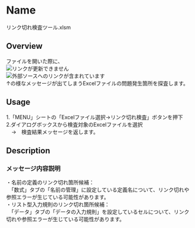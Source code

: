 # Name
リンク切れ検査ツール.xlsm
## Overview
ファイルを開いた際に、  
![リンクが更新できません](https://github.com/takayuki818/Detecting-broken-links-in-files/assets/147408435/8160b35f-aa84-4114-bc6b-7e5c2f6f5d9a)  
![外部ソースへのリンクが含まれています](https://github.com/takayuki818/Detecting-broken-links-in-files/assets/147408435/25fa5127-f64d-4d7c-9a66-55397fb0fdd4)  
↑の様なメッセージが出てしまうExcelファイルの問題発生箇所を探査します。
## Usage
1.「MENU」シートの「Excelファイル選択→リンク切れ検査」ボタンを押下  
2.ダイアログボックスから検査対象のExcelファイルを選択  
　→　検査結果メッセージを返します。
## Description
### メッセージ内容説明  
・名前の定義のリンク切れ箇所候補：  
　「数式」タブの「名前の管理」に設定している定義名について、リンク切れや参照エラーが生じている可能性があります。  
・リスト型入力規則のリンク切れ箇所候補：  
　「データ」タブの「データの入力規則」を設定しているセルについて、リンク切れや参照エラーが生じている可能性があります。
